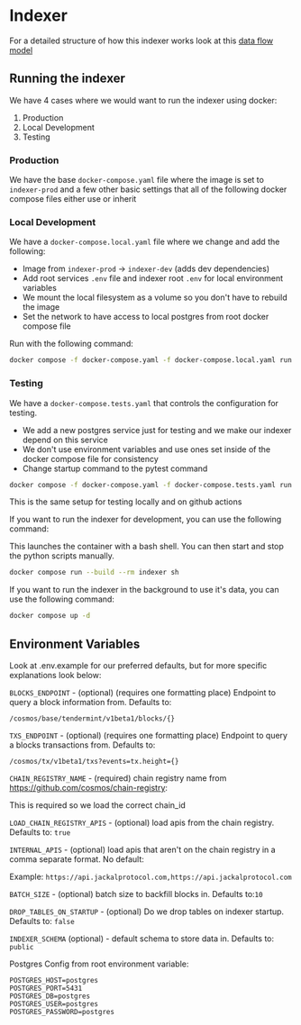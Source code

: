 # Indexer

For a detailed structure of how this indexer works look at this [data flow model](https://whimsical.com/secret-network-indexer-data-flow-LRX17PwCNqsaNFP9ezHDa1)

## Running the indexer

We have 4 cases where we would want to run the indexer using docker:

1. Production
2. Local Development
3. Testing

### Production

We have the base `docker-compose.yaml` file where the image is set to `indexer-prod` and a few other basic settings that all of the following docker compose files either use or inherit

### Local Development

We have a `docker-compose.local.yaml` file where we change and add the following:

- Image from `indexer-prod` -> `indexer-dev` (adds dev dependencies)
- Add root services `.env` file and indexer root `.env` for local environment variables
- We mount the local filesystem as a volume so you don't have to rebuild the image
- Set the network to have access to local postgres from root docker compose file

Run with the following command:

```bash
docker compose -f docker-compose.yaml -f docker-compose.local.yaml run indexer sh
```

### Testing

We have a `docker-compose.tests.yaml` that controls the configuration for testing.

- We add a new postgres service just for testing and we make our indexer depend on this service
- We don't use environment variables and use ones set inside of the docker compose file for consistency
- Change startup command to the pytest command

```bash
docker compose -f docker-compose.yaml -f docker-compose.tests.yaml run indexer
```

This is the same setup for testing locally and on github actions

If you want to run the indexer for development, you can use the following command:

This launches the container with a bash shell. You can then start and stop the python scripts manually.

```bash
docker compose run --build --rm indexer sh
```

If you want to run the indexer in the background to use it's data, you can use the following command:

```bash
docker compose up -d
```

## Environment Variables

Look at .env.example for our preferred defaults, but for more specific explanations look below:

`BLOCKS_ENDPOINT` -  (optional) (requires one formatting place)  Endpoint to query a block information from. Defaults to:

`/cosmos/base/tendermint/v1beta1/blocks/{}`

`TXS_ENDPOINT` - (optional) (requires one formatting place) Endpoint to query a blocks transactions from. Defaults to:

`/cosmos/tx/v1beta1/txs?events=tx.height={}`

`CHAIN_REGISTRY_NAME` - (required) chain registry name from <https://github.com/cosmos/chain-registry>:

This is required so we load the correct chain_id

`LOAD_CHAIN_REGISTRY_APIS` - (optional) load apis from the chain registry. Defaults to: `true`

`INTERNAL_APIS` - (optional) load apis that aren't on the chain registry in a comma separate format. No default:

Example: `https://api.jackalprotocol.com,https://api.jackalprotocol.com`

`BATCH_SIZE` - (optional) batch size to backfill blocks in. Defaults to:`10`

`DROP_TABLES_ON_STARTUP` - (optional) Do we drop tables on indexer startup. Defaults to: `false`

`INDEXER_SCHEMA` (optional) - default schema to store data in. Defaults to: `public`

Postgres Config from root environment variable:

```shell
POSTGRES_HOST=postgres
POSTGRES_PORT=5431
POSTGRES_DB=postgres
POSTGRES_USER=postgres
POSTGRES_PASSWORD=postgres
```
